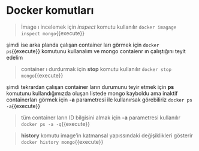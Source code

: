 # Docker komutları
 
>İmage ı incelemek için *inspect* komutu kullanılır
`docker imagage inspect mongo`{{execute}}

şimdi ise arka planda çalışan container ları görmek için `docker ps`{{execute}} komutunu kullanalım ve mongo contaienr ın çalıştığını teyit edelim

>container ı durdurmak için **stop** komutu kullanılır
`docker stop mongo`{{execute}}

şimdi tekrardan çalışan container ların durumunu teyir etmek için **ps** komutunu kullandığımızda oluşan listede mongo kayboldu ama inaktif containerları görmek için **-a** parametresi ile kullanırsak görebiliriz `docker ps -a`{{execute}} 

>tüm container ların ID bilgisini almak için **-a** parametresi kullanılır
`docker ps -a -q`{{execute}}

>**history** komutu image’in katmansal yapıssındaki değişiklikleri gösterir
`docker history mongo`{{execute}}